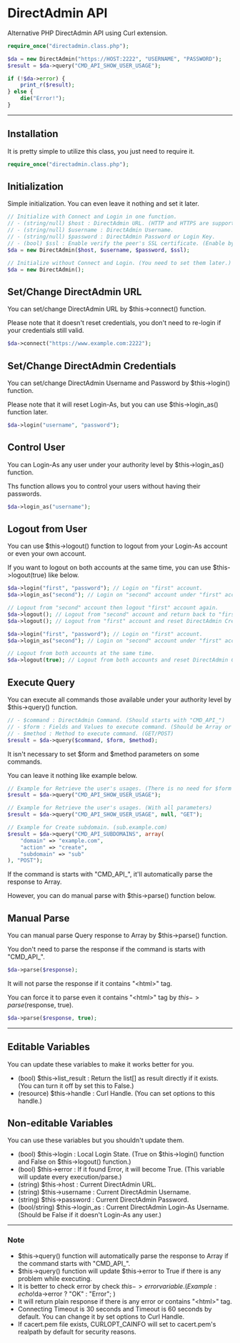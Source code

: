 # DirectAdmin API
Alternative PHP DirectAdmin API using Curl extension.

```php
require_once("directadmin.class.php");

$da = new DirectAdmin("https://HOST:2222", "USERNAME", "PASSWORD");
$result = $da->query("CMD_API_SHOW_USER_USAGE");

if (!$da->error) {
	print_r($result);
} else {
	die("Error!");
}
```

---

## Installation
It is pretty simple to utilize this class, you just need to require it.

```php
require_once("directadmin.class.php");
```

## Initialization
Simple initialization. You can even leave it nothing and set it later.

```php
// Initialize with Connect and Login in one function.
// - (string/null) $host : DirectAdmin URL. (HTTP and HTTPS are supported.)
// - (string/null) $username : DirectAdmin Username.
// - (string/null) $password : DirectAdmin Password or Login Key.
// - (bool) $ssl : Enable verify the peer's SSL certificate. (Enable by default.)
$da = new DirectAdmin($host, $username, $password, $ssl);

// Initialize without Connect and Login. (You need to set them later.)
$da = new DirectAdmin();
```
## Set/Change DirectAdmin URL
You can set/change DirectAdmin URL by $this->connect() function.

Please note that it doesn't reset credentials, you don't need to re-login if your credentials still valid.

```php
$da->connect("https://www.example.com:2222");
```

## Set/Change DirectAdmin Credentials
You can set/change DirectAdmin Username and Password by $this->login() function.

Please note that it will reset Login-As, but you can use $this->login_as() function later.

```php
$da->login("username", "password");
```

## Control User
You can Login-As any user under your authority level by $this->login_as() function.

Ths function allows you to control your users without having their passwords.

```php
$da->login_as("username");
```

## Logout from User
You can use $this->logout() function to logout from your Login-As account or even your own account.

If you want to logout on both accounts at the same time, you can use $this->logout(true) like below.

```php
$da->login("first", "password"); // Login on "first" account.
$da->login_as("second"); // Login on "second" account under "first" account.

// Logout from "second" account then logout "first" account again.
$da->logout(); // Logout from "second" account and return back to "first" account.
$da->logout(); // Logout from "first" account and reset DirectAdmin Credentials.
```

```php
$da->login("first", "password"); // Login on "first" account.
$da->login_as("second"); // Login on "second" account under "first" account.

// Logout from both accounts at the same time.
$da->logout(true); // Logout from both accounts and reset DirectAdmin Credentials.
```

## Execute Query
You can execute all commands those available under your authority level by $this->query() function.

```php
// - $command : DirectAdmin Command. (Should starts with "CMD_API_")
// - $form : Fields and Values to execute command. (Should be Array or Null)
// - $method : Method to execute command. (GET/POST)
$result = $da->query($command, $form, $method);
```

It isn't necessary to set $form and $method parameters on some commands.

You can leave it nothing like example below.

```php
// Example for Retrieve the user's usages. (There is no need for $form and $method parameters on this command.)
$result = $da->query("CMD_API_SHOW_USER_USAGE");

// Example for Retrieve the user's usages. (With all parameters)
$result = $da->query("CMD_API_SHOW_USER_USAGE", null, "GET");

// Example for Create subdomain. (sub.example.com)
$result = $da->query("CMD_API_SUBDOMAINS", array(
	"domain" => "example.com",
	"action" => "create",
	"subdomain" => "sub"
), "POST");
```

If the command is starts with "CMD_API_", it'll automatically parse the response to Array.

However, you can do manual parse with $this->parse() function below.

## Manual Parse
You can manual parse Query response to Array by $this->parse() function.

You don't need to parse the response if the command is starts with "CMD_API_".

```php
$da->parse($response);
```

It will not parse the response if it contains "\<html\>" tag.

You can force it to parse even it contains "\<html\>" tag by $this->parse($response, true).

```php
$da->parse($response, true);
```

---

## Editable Variables
You can update these variables to make it works better for you.

- (bool) $this->list_result : Return the list[] as result directly if it exists. (You can turn it off by set this to False.)
- (resource) $this->handle : Curl Handle. (You can set options to this handle.)

## Non-editable Variables
You can use these variables but you shouldn't update them.

- (bool) $this->login : Local Login State. (True on $this->login() function and False on $this->logout() function.)
- (bool) $this->error : If it found Error, it will become True. (This variable will update every execution/parse.)
- (string) $this->host : Current DirectAdmin URL.
- (string) $this->username : Current DirectAdmin Username.
- (string) $this->password : Current DirectAdmin Password.
- (bool/string) $this->login_as : Current DirectAdmin Login-As Username. (Should be False if it doesn't Login-As any user.)

---

### Note
- $this->query() function will automatically parse the response to Array if the command starts with "CMD_API_".
- $this->query() function will update $this->error to True if there is any problem while executing.
- It is better to check error by check $this->error variable. (Example: echo !$da->error ? "OK" : "Error"; )
- It will return plain response if there is any error or contains "\<html\>" tag.
- Connecting Timeout is 30 seconds and Timeout is 60 seconds by default. You can change it by set options to Curl Handle.
- If cacert.pem file exists, CURLOPT_CAINFO will set to cacert.pem's realpath by default for security reasons.

